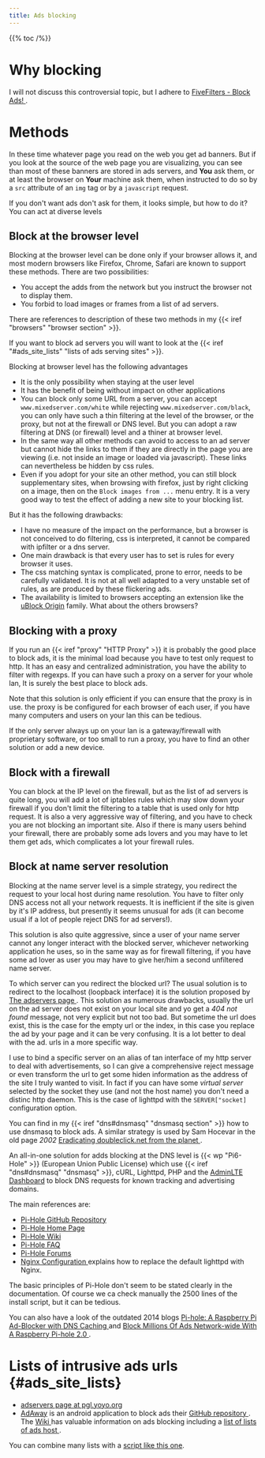 ```yaml
---
title: Ads blocking
---
```


{{% toc /%}}

# Why blocking
I will not discuss this controversial topic, but I adhere to
[FiveFilters - Block Ads!
](https://blockads.fivefilters.org/acceptable.html).

# Methods
In these time whatever page you read on the web you get ad banners. But
if you look at the source of the web page you are visualizing, you can
see than most of these banners are stored in ads servers, and **You**
ask them, or at least the browser on **Your** machine ask them, when
instructed to do so by a `src` attribute of an `img` tag or by a
`javascript` request.

If you don't want ads don't ask for them, it looks simple, but how to do
it? You can act at diverse levels

## Block at the browser level
Blocking at the browser level can be done only if your browser allows
it, and most modern browsers like Firefox, Chrome, Safari are known to
support these methods. There are two possibilities:

-   You accept the adds from the network but you instruct the
    browser not to display them.
-   You forbid to load images or frames from a list of ad servers.

There are references to description of these two methods in my
{{< iref "browsers" "browser section" >}}.

If you want to block ad servers you will want to look at
the {{< iref "#ads_site_lists" "lists of ads serving sites" >}}.

Blocking at browser level has the following advantages

-   It is the only possibility when staying at the user level
-   It has the benefit of being without impact on other applications
-   You can block only some URL from a server, you can accept
    `www.mixedserver.com/white` while rejecting
    `www.mixedserver.com/black`, you can only have such a thin
    filtering at the level of the browser, or the proxy, but not at
    the firewall or DNS level. But you can adopt a raw filtering at
    DNS (or firewall) level and a thiner at browser level.
-   In the same way all other methods can avoid to access to an ad
    server but cannot hide the links to them if they are directly in
    the page you are viewing (i.e. not inside an image or loaded via
    javascript). These links can nevertheless be hidden by css
    rules.
-   Even if you adopt for your site an other method, you can still
    block supplementary sites, when browsing with firefox, just by
    right clicking on a image, then on the `Block images from ...`
    menu entry. It is a very good way to test the effect of adding a
    new site to your blocking list.

But it has the following drawbacks:

-   I have no measure of the impact on the performance, but a
    browser is not conceived to do filtering, css is interpreted, it
    cannot be compared with ipfilter or a dns server.
-   One main drawback is that every user has to set is rules for
    every browser it uses.
-   The css matching syntax is complicated, prone to error, needs to
    be carefully validated. It is not at all well adapted to a very
    unstable set of rules, as are produced by these flickering ads.
-   The availability is limited to  browsers accepting an extension
    like the [uBlock Origin](https://github.com/gorhill/uBlock)
    family. What about the others browsers?

## Blocking with a proxy
If you run an {{< iref "proxy" "HTTP Proxy" >}}
it is probably the good place to block ads, it is the minimal load
because you have to test only request to http. It has an easy and
centralized administration, you have the ability to filter with
regexps. If you can have such a proxy on a server for
your whole lan, It is surely the best place to block ads.



Note that this solution is only efficient if you can ensure that the
proxy is in use. the proxy is be configured for each browser of each
user, if you have many computers and users on your lan this can be
tedious.

If the only server always up on your lan is a gateway/firewall with
proprietary software, or too small to run a proxy, you have to find an
other solution or add a new device.

## Block with a firewall
You can block at the IP level on the firewall, but as the list of ad
servers is quite long, you will add a lot of iptables rules which may
slow down your firewall if you don't limit the filtering to a table
that is used only for http request. It is also a very aggressive way
of filtering, and you have to check you are not blocking an important
site. Also if there is many users behind your firewall, there are
probably some ads lovers and you may have to let them get ads, which
complicates a lot your firewall rules.

## Block at name server resolution
Blocking at the name server level is a simple strategy, you redirect
the request to your local host during name resolution. You have to
filter only DNS access not all your network requests. It is
inefficient if the site is given by it's IP address, but presently
it seems unusual for ads (it can become usual if a lot of people
reject DNS for ad servers!).

This solution is also quite aggressive, since a user of your name
server cannot any longer interact with the blocked server, whichever
networking application he uses, so in the same way as for firewall
filtering, if you have some ad lover as user you may have to give
her/him a second unfiltered name server.

To which server can you redirect the blocked url? The usual solution
is to redirect to the localhost (loopback interface) it is the
solution proposed by [The adservers page
](http://pgl.yoyo.org/adservers/index.php). This solution as
numerous drawbacks, usually the url on the ad server does not exist
on your local site and yo get a *404 not found* message, not very
explicit but not too bad. But sometime the url does exist, this is
the case for the empty url or the index, in this case you replace
the ad by your page and it can be very confusing. It is a lot better
to deal with the ad. urls in a more specific way.

I use to bind a specific server on an alias of tan interface of my
http server to deal with advertisements, so I can give a
comprehensive reject message or even transform the url to get some
hiden information as the address of the site I truly wanted to
visit. In fact if you can have some *virtual server* selected by the
socket they use (and not the host name) you don't need a distinc
http daemon. This is the case of lighttpd with the `SERVER["socket]`
configuration option.

You can find in my {{< iref "dns#dnsmasq" "dnsmasq section" >}}
how to use dnsmasq to block ads. A similar strategy is used by Sam
Hocevar in the old page _2002_
[Eradicating doubleclick.net from the planet
](http://sam.zoy.org/writings/internet/doubleclick.html).

An all-in-one solution for adds blocking at the DNS level is
{{< wp "Pi6-Hole" >}} (European Union Public License) which use
{{< iref "dns#dnsmasq" "dnsmasq" >}},
cURL, Lighttpd, PHP and the
[AdminLTE Dashboard](https://github.com/almasaeed2010/AdminLTE)
to block DNS requests for known tracking and advertising domains.

The main references are:

-   [Pi-Hole GitHub Repository](https://github.com/pi-hole/)
-   [Pi-Hole Home Page](https://pi-hole.net/)
-   [Pi-Hole Wiki](https://github.com/pi-hole/pi-hole/wiki)
-   [Pi-Hole FAQ](https://github.com/pi-hole/pi-hole/wiki/FAQs)
-   [Pi-Hole Forums](https://discourse.pi-hole.net/)
-   [Nginx Configuration
    ](https://github.com/pi-hole/pi-hole/wiki/Nginx-Configuration)
    explains how to replace the default lighttpd with Nginx.

The basic principles of Pi-Hole don't seem to be stated clearly in the documentation. Of
course we ca check manually the 2500 lines of the install script, but it can be tedious.

You can also have a look of the outdated 2014 blogs
[Pi-hole: A Raspberry Pi Ad-Blocker with DNS Caching
](https://jacobsalmela.com/2014/06/11/raspberry-pi-block-ads-adtrap/)
and [Block Millions Of Ads Network-wide With A Raspberry Pi-hole 2.0
](https://jacobsalmela.com/2015/06/16/block-millions-ads-network-wide-with-a-raspberry-pi-hole-2-0/)
.

# Lists of intrusive ads urls {#ads_site_lists}

-   [adservers page at pgl.yoyo.org](http://pgl.yoyo.org/adservers/)
-   [AdAway](http://adaway.org/) is an android application to block
    ads their [GitHub repository
    ](https://github.com/sufficiently-secure/ad-away).
    The [Wiki
    ](https://github.com/sufficiently-secure/ad-away)
    has valuable information on ads blocking including a
    [list of lists of ads host
    ](https://github.com/sufficiently-secure/ad-away/wiki/HostsSources).

You can combine many lists with a
[script like this one](https://gist.github.com/smlb/e4b7d25b4be94c1d0ef6).


<!-- Local Variables: -->
<!-- mode: markdown -->
<!-- ispell-local-dictionary: "english" -->
<!-- End: -->
